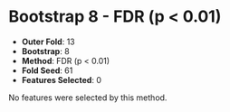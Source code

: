 # Bootstrap 8 - FDR (p < 0.01)

- **Outer Fold**: 13
- **Bootstrap**: 8
- **Method**: FDR (p < 0.01)
- **Fold Seed**: 61
- **Features Selected**: 0

No features were selected by this method.
